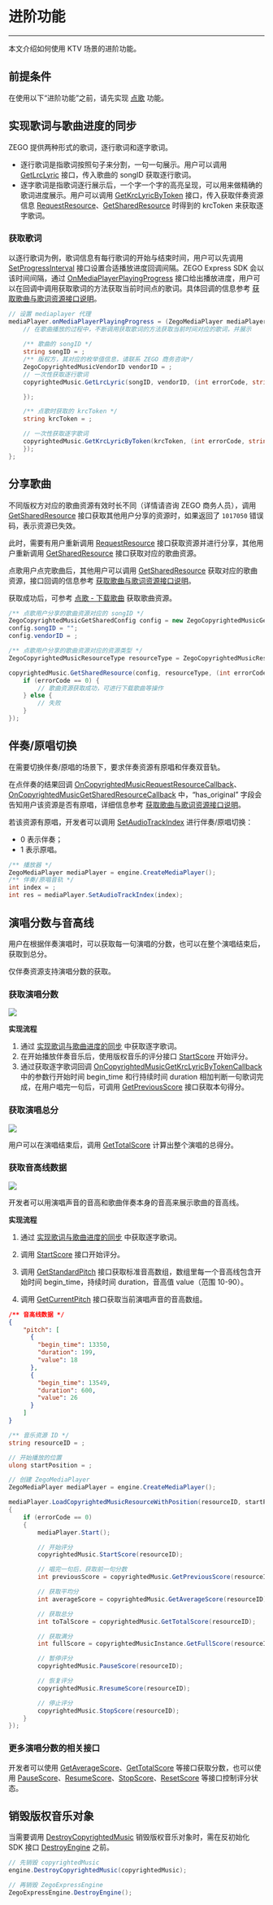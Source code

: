 # 进阶功能

- - -

本文介绍如何使用 KTV 场景的进阶功能。

## 前提条件

在使用以下“进阶功能”之前，请先实现 [点歌](/online-ktv-u3d/zego-content-center/sing-songs) 功能。

## 实现歌词与歌曲进度的同步

ZEGO 提供两种形式的歌词，逐行歌词和逐字歌词。

- 逐行歌词是指歌词按照句子来分割，一句一句展示。用户可以调用 [GetLrcLyric](https://doc-zh.zego.im/article/api?doc=Express_Video_SDK_API~cs_unity3d~class~ZegoCopyrightedMusic#get-lrc-lyric) 接口，传入歌曲的 songID 获取逐行歌词。
- 逐字歌词是指歌词逐行展示后，一个字一个字的高亮呈现，可以用来做精确的歌词进度展示。用户可以调用 [GetKrcLyricByToken](https://doc-zh.zego.im/article/api?doc=Express_Video_SDK_API~cs_unity3d~class~ZegoCopyrightedMusic#get-krc-lyric-by-token) 接口，传入获取伴奏资源信息 [RequestResource](https://doc-zh.zego.im/article/api?doc=Express_Video_SDK_API~cs_unity3d~class~ZegoCopyrightedMusic#request-resource)、[GetSharedResource](https://doc-zh.zego.im/article/api?doc=Express_Video_SDK_API~cs_unity3d~class~ZegoCopyrightedMusic#get-shared-resource) 时得到的 krcToken 来获取逐字歌词。


### 获取歌词

以逐行歌词为例，歌词信息有每行歌词的开始与结束时间，用户可以先调用 [SetProgressInterval](https://doc-zh.zego.im/article/api?doc=Express_Video_SDK_API~cs_unity3d~interface~ZegoMediaPlayer#set-progress-interval) 接口设置合适播放进度回调间隔。ZEGO Express SDK 会以该时间间隔，通过 [OnMediaPlayerPlayingProgress](https://doc-zh.zego.im/article/api?doc=Express_Video_SDK_API~cs_unity3d~class~IZegoMediaPlayerHandler#on-media-player-playing-progress) 接口给出播放进度，用户可以在回调中调用获取歌词的方法获取当前时间点的歌词。具体回调的信息参考 [获取歌曲与歌词资源接口说明](/online-ktv-u3d/client-api/apis-to-obtain-songs-and-lyrics)。


```c#
// 设置 mediaplayer 代理
mediaPlayer.onMediaPlayerPlayingProgress = (ZegoMediaPlayer mediaPlayer, ulong millisecond) => {
    // 在歌曲播放的过程中，不断调用获取歌词的方法获取当前时间对应的歌词，并展示
    
    /** 歌曲的 songID */
    string songID = ;
    /** 版权方，其对应的枚举值信息，请联系 ZEGO 商务咨询*/
    ZegoCopyrightedMusicVendorID vendorID = ;
    // 一次性获取逐行歌词
    copyrightedMusic.GetLrcLyric(songID, vendorID, (int errorCode, string lyrics)=>{

    });

    /** 点歌时获取的 krcToken */
    string krcToken = ;

    // 一次性获取逐字歌词
    copyrightedMusic.GetKrcLyricByToken(krcToken, (int errorCode, string lyrics)={
    });
};
```

## 分享歌曲

<Warning title="注意">

不同版权方对应的歌曲资源有效时长不同（详情请咨询 ZEGO 商务人员），调用 [GetSharedResource](https://doc-zh.zego.im/article/api?doc=Express_Video_SDK_API~cs_unity3d~class~ZegoCopyrightedMusic#get-shared-resource) 接口获取其他用户分享的资源时，如果返回了 `1017050` 错误码，表示资源已失效。

此时，需要有用户重新调用 [RequestResource](https://doc-zh.zego.im/article/api?doc=Express_Video_SDK_API~cs_unity3d~class~ZegoCopyrightedMusic#request-resource) 接口获取资源并进行分享，其他用户重新调用 [GetSharedResource](https://doc-zh.zego.im/article/api?doc=Express_Video_SDK_API~cs_unity3d~class~ZegoCopyrightedMusic#get-shared-resource) 接口获取对应的歌曲资源。
</Warning>

点歌用户点完歌曲后，其他用户可以调用 [GetSharedResource](https://doc-zh.zego.im/article/api?doc=Express_Video_SDK_API~cs_unity3d~class~ZegoCopyrightedMusic#get-shared-resource) 获取对应的歌曲资源，接口回调的信息参考 [获取歌曲与歌词资源接口说明](/online-ktv-u3d/client-api/apis-to-obtain-songs-and-lyrics)。

获取成功后，可参考 [点歌 - 下载歌曲](/online-ktv-u3d/zego-content-center/sing-songs#下载歌曲) 获取歌曲资源。

```c#
/** 点歌用户分享的歌曲资源对应的 songID */
ZegoCopyrightedMusicGetSharedConfig config = new ZegoCopyrightedMusicGetSharedConfig;
config.songID = "";
config.vendorID = ;

/** 点歌用户分享的歌曲资源对应的资源类型 */
ZegoCopyrightedMusicResourceType resourceType = ZegoCopyrightedMusicResourceType.ZegoCopyrightedMusicResourceSong;

copyrightedMusic.GetSharedResource(config, resourceType, (int errorCode, string resource) => {
    if (errorCode == 0) {
        // 歌曲资源获取成功，可进行下载歌曲等操作
    } else {
        // 失败
    }
});
```

## 伴奏/原唱切换

在需要切换伴奏/原唱的场景下，要求伴奏资源有原唱和伴奏双音轨。

在点伴奏的结果回调 [OnCopyrightedMusicRequestResourceCallback](https://doc-zh.zego.im/article/api?doc=Express_Video_SDK_API~cs_unity3d~interface~IZegoCopyrightedMusicHandler#on-copyrighted-music-request-resource-callback)、[OnCopyrightedMusicGetSharedResourceCallback](https://doc-zh.zego.im/article/api?doc=Express_Video_SDK_API~cs_unity3d~interface~IZegoCopyrightedMusicHandler#on-copyrighted-music-get-shared-resource-callback) 中，“has_original” 字段会告知用户该资源是否有原唱，详细信息参考 [获取歌曲与歌词资源接口说明](/online-ktv-u3d/client-api/apis-to-obtain-songs-and-lyrics)。

若该资源有原唱，开发者可以调用 [SetAudioTrackIndex](https://doc-zh.zego.im/article/api?doc=Express_Video_SDK_API~cs_unity3d~interface~ZegoMediaPlayer#set-audio-track-index) 进行伴奏/原唱切换：
- 0 表示伴奏；
- 1 表示原唱。

```c#
/** 播放器 */
ZegoMediaPlayer mediaPlayer = engine.CreateMediaPlayer();
/** 伴奏/原唱音轨 */
int index = ;
int res = mediaPlayer.SetAudioTrackIndex(index);
```

## 演唱分数与音高线

用户在根据伴奏演唱时，可以获取每一句演唱的分数，也可以在整个演唱结束后，获取到总分。

仅伴奏资源支持演唱分数的获取。

### 获取演唱分数

<Frame width="512" height="auto" ><img src="https://doc-media.zego.im/sdk-doc/Pics/GoEnjoy/online_KTV/demo/ZegoPitchView.png" /></Frame>


**实现流程**

1. 通过 [实现歌词与歌曲进度的同步](#实现歌词与歌曲进度的同步) 中获取逐字歌词。
2. 在开始播放伴奏音乐后，使用版权音乐的评分接口 [StartScore](https://doc-zh.zego.im/article/api?doc=Express_Video_SDK_API~cs_unity3d~class~ZegoCopyrightedMusic#start-score) 开始评分。
3. 通过获取逐字歌词回调 [OnCopyrightedMusicGetKrcLyricByTokenCallback](https://doc-zh.zego.im/article/api?doc=Express_Video_SDK_API~cs_unity3d~interface~IZegoCopyrightedMusicHandler#on-copyrighted-music-get-krc-lyric-by-token-callback) 中的参数行开始时间 begin_time 和行持续时间 duration 相加判断一句歌词完成，在用户唱完一句后，可调用 [GetPreviousScore](https://doc-zh.zego.im/article/api?doc=Express_Video_SDK_API~cs_unity3d~class~ZegoCopyrightedMusic#get-previous-score) 接口获取本句得分。


### 获取演唱总分


<Frame width="512" height="auto" ><img src="https://doc-media.zego.im/sdk-doc/Pics/CopyrightedMusic/Total_score.png" /></Frame>


用户可以在演唱结束后，调用 [GetTotalScore](https://doc-zh.zego.im/article/api?doc=Express_Video_SDK_API~cs_unity3d~class~ZegoCopyrightedMusic#get-total-score) 计算出整个演唱的总得分。


### 获取音高线数据

<Frame width="512" height="auto" ><img src="https://doc-media.zego.im/sdk-doc/Pics/CopyrightedMusic/pitch_line_data.png" /></Frame>

开发者可以用演唱声音的音高和歌曲伴奏本身的音高来展示歌曲的音高线。


**实现流程**

1. 通过 [实现歌词与歌曲进度的同步](#实现歌词与歌曲进度的同步) 中获取逐字歌词。

2. 调用 [StartScore](https://doc-zh.zego.im/article/api?doc=Express_Video_SDK_API~cs_unity3d~class~ZegoCopyrightedMusic#start-score) 接口开始评分。

3. 调用 [GetStandardPitch](https://doc-zh.zego.im/article/api?doc=Express_Video_SDK_API~cs_unity3d~class~ZegoCopyrightedMusic#get-standard-pitch) 接口获取标准音高数组，数组里每一个音高线包含开始时间 begin_time，持续时间 duration，音高值 value（范围 10-90）。

4. 调用 [GetCurrentPitch](https://doc-zh.zego.im/article/api?doc=Express_Video_SDK_API~cs_unity3d~class~ZegoCopyrightedMusic#get-standard-pitch) 接口获取当前演唱声音的音高数组。

```json
/** 音高线数据 */
{
    "pitch": [
      {
        "begin_time": 13350,
        "duration": 199,
        "value": 18
      },
      {
        "begin_time": 13549,
        "duration": 600,
        "value": 26
      }
    ]
}
```

```c#
/** 音乐资源 ID */
string resourceID = ;

// 开始播放的位置
ulong startPosition = ;

// 创建 ZegoMediaPlayer
ZegoMediaPlayer mediaPlayer = engine.CreateMediaPlayer();

mediaPlayer.LoadCopyrightedMusicResourceWithPosition(resourceID, startPosition, (int errorCode) =>
{
    if (errorCode == 0)
    {
        mediaPlayer.Start();

        // 开始评分
        copyrightedMusic.StartScore(resourceID);

        // 唱完一句后，获取前一句分数
        int previousScore = copyrightedMusic.GetPreviousScore(resourceID);

        // 获取平均分
        int averageScore = copyrightedMusic.GetAverageScore(resourceID);

        // 获取总分
        int toTalScore = copyrightedMusic.GetTotalScore(resourceID);

        // 获取满分
        int fullScore = copyrightedMusicInstance.GetFullScore(resourceID);

        // 暂停评分
        copyrightedMusic.PauseScore(resourceID);

        // 恢复评分
        copyrightedMusic.RresumeScore(resourceID);

        // 停止评分
        copyrightedMusic.StopScore(resourceID);  
    }
});
```

### 更多演唱分数的相关接口

开发者可以使用 [GetAverageScore](https://doc-zh.zego.im/article/api?doc=Express_Video_SDK_API~cs_unity3d~class~ZegoCopyrightedMusic#get-average-score)、[GetTotalScore](https://doc-zh.zego.im/article/api?doc=Express_Video_SDK_API~cs_unity3d~class~ZegoCopyrightedMusic#get-total-score) 等接口获取分数，也可以使用 [PauseScore](https://doc-zh.zego.im/article/api?doc=Express_Video_SDK_API~cs_unity3d~class~ZegoCopyrightedMusic#pause-score)、[ResumeScore](https://doc-zh.zego.im/article/api?doc=Express_Video_SDK_API~cs_unity3d~class~ZegoCopyrightedMusic#resume-score)、[StopScore](https://doc-zh.zego.im/article/api?doc=Express_Video_SDK_API~cs_unity3d~class~ZegoCopyrightedMusic#stop-score)、[ResetScore](https://doc-zh.zego.im/article/api?doc=Express_Video_SDK_API~cs_unity3d~class~ZegoCopyrightedMusic#reset-score) 等接口控制评分状态。


## 销毁版权音乐对象

当需要调用 [DestroyCopyrightedMusic](https://doc-zh.zego.im/article/api?doc=Express_Video_SDK_API~cs_unity3d~class~ZegoExpressEngine#destroy-copyrighted-music) 销毁版权音乐对象时，需在反初始化 SDK 接口 [DestroyEngine](https://doc-zh.zego.im/article/api?doc=Express_Video_SDK_API~cs_unity3d~class~ZegoExpressEngine#destroy-engine) 之前。

```c#
// 先销毁 copyrightedMusic
engine.DestroyCopyrightedMusic(copyrightedMusic);

// 再销毁 ZegoExpressEngine
ZegoExpressEngine.DestroyEngine();
```
